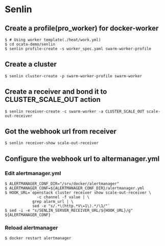 # Senlin

## Create a profile(pro_worker) for docker-worker

    $ # Using worker template(./heat/work.yml)
    $ cd ocata-demo/senlin
    $ senlin profile-create -s worker_spec.yaml swarm-worker-profile

## Create a cluster

    $ senlin cluster-create -p swarm-worker-profile swarm-worker

## Create a receiver and bond it to CLUSTER_SCALE_OUT action

    $ senlin receiver-create -c swarm-worker -a CLUSTER_SCALE_OUT scale-out-receiver

## Got the webhook url from receiver

    $ senlin receiver-show scale-out-receiver

## Configure the webhook url to altermanager.yml

### Edit alertmanager.yml

    $ ALERTMANAGER_CONF_DIR="/srv/docker/alertmanager"
    $ ALERTMANAGER_CONF=${ALERTMANAGER_CONF_DIR}/alertmanager.yml
    $ HOOK_URL=`openstack cluster receiver show scale-out-receiver \
                  -c channel -f value | \
                grep alarm_url | \
                sed -e "s/.*\(http.*V\=1\).*/\1/"`
    $ sed -i -e "s/SENLIN_SERVER_RECEIVER_URL/${HOOK_URL}/g" ${ALERTMANAGER_CONF}

### Reload alertmanager

    $ docker restart alertmanager
